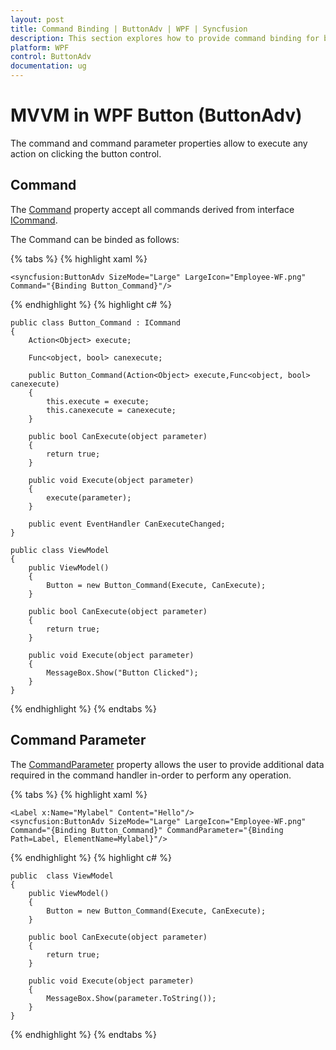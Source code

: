 ```yaml
---
layout: post
title: Command Binding | ButtonAdv | WPF | Syncfusion
description: This section explores how to provide command binding for button control to perform any action while pressing the Button.
platform: WPF
control: ButtonAdv
documentation: ug
---
```


# MVVM in WPF Button (ButtonAdv)

The command and command parameter properties allow to execute any action on clicking the button control.

## Command

The [Command](https://docs.microsoft.com/en-us/dotnet/api/system.windows.input.icommandsource.command?view=netframework-4.8) property accept all commands derived from interface [ICommand](https://docs.microsoft.com/en-us/dotnet/api/system.windows.input.icommand?view=netframework-4.8).

The Command can be binded as follows:

{% tabs %}
{% highlight xaml %}

    <syncfusion:ButtonAdv SizeMode="Large" LargeIcon="Employee-WF.png" Command="{Binding Button_Command}"/>

{% endhighlight %}
{% highlight c# %}


    public class Button_Command : ICommand
    {        
        Action<Object> execute;

        Func<object, bool> canexecute;

        public Button_Command(Action<Object> execute,Func<object, bool> canexecute)
        {
            this.execute = execute;
            this.canexecute = canexecute;
        }

        public bool CanExecute(object parameter)
        {
            return true;
        }

        public void Execute(object parameter)
        {
            execute(parameter);
        }

        public event EventHandler CanExecuteChanged;
    }    

    public class ViewModel
    {   
        public ViewModel()
        {
            Button = new Button_Command(Execute, CanExecute);
        }

        public bool CanExecute(object parameter)
        {
            return true;
        }

        public void Execute(object parameter)
        {
            MessageBox.Show("Button Clicked");
        }
    }

{% endhighlight %}
{% endtabs %}

## Command Parameter

The [CommandParameter](https://docs.microsoft.com/en-us/dotnet/api/system.windows.input.icommandsource.commandparameter?view=netframework-4.8) property allows the user to provide additional data required in the command handler in-order to perform any operation.

{% tabs %}
{% highlight xaml %}

    <Label x:Name="Mylabel" Content="Hello"/>
    <syncfusion:ButtonAdv SizeMode="Large" LargeIcon="Employee-WF.png" Command="{Binding Button_Command}" CommandParameter="{Binding Path=Label, ElementName=Mylabel}"/>

{% endhighlight %}
{% highlight c# %}

    public  class ViewModel
    {
        public ViewModel()
        {
            Button = new Button_Command(Execute, CanExecute);
        }

        public bool CanExecute(object parameter)
        {
            return true;
        }

        public void Execute(object parameter)
        {
            MessageBox.Show(parameter.ToString());
        }
    }
{% endhighlight %}
{% endtabs %}